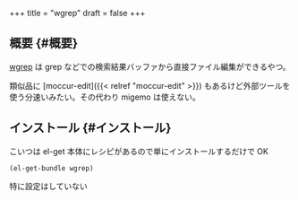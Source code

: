 +++
title = "wgrep"
draft = false
+++

## 概要 {#概要}

[wgrep](https://github.com/mhayashi1120/Emacs-wgrep) は grep などでの検索結果バッファから直接ファイル編集ができるやつ。

類似品に [moccur-edit]({{< relref "moccur-edit" >}}) もあるけど外部ツールを使う分速いみたい。その代わり migemo は使えない。


## インストール {#インストール}

こいつは el-get 本体にレシピがあるので単にインストールするだけで OK

```emacs-lisp
(el-get-bundle wgrep)
```

特に設定はしていない
